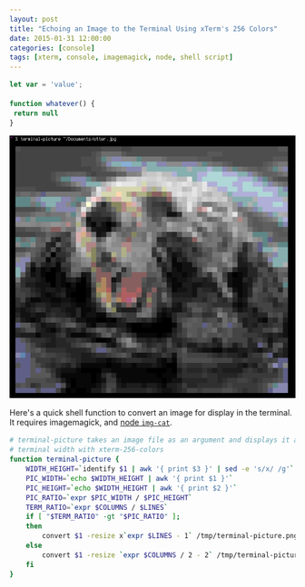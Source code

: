 ```yaml
---
layout: post
title: "Echoing an Image to the Terminal Using xTerm's 256 Colors"
date: 2015-01-31 12:00:00
categories: [console]
tags: [xterm, console, imagemagick, node, shell script]
---
```


```javascript
let var = 'value';

function whatever() {
 return null
}
```

![terminal picture](/images/terminal-picture.png)

Here's a quick shell function to convert an image for display in the terminal. It requires imagemagick, and [node `img-cat`](https://www.npmjs.com/package/img-cat).

```bash
# terminal-picture takes an image file as an argument and displays it at
# terminal width with xterm-256-colors
function terminal-picture {
	WIDTH_HEIGHT=`identify $1 | awk '{ print $3 }' | sed -e 's/x/ /g'`
	PIC_WIDTH=`echo $WIDTH_HEIGHT | awk '{ print $1 }'`
	PIC_HEIGHT=`echo $WIDTH_HEIGHT | awk '{ print $2 }'`
	PIC_RATIO=`expr $PIC_WIDTH / $PIC_HEIGHT`
	TERM_RATIO=`expr $COLUMNS / $LINES`
	if [ "$TERM_RATIO" -gt "$PIC_RATIO" ];
	then
		convert $1 -resize x`expr $LINES - 1` /tmp/terminal-picture.png && img-cat /tmp/terminal-picture.png;
	else
		convert $1 -resize `expr $COLUMNS / 2 - 2` /tmp/terminal-picture.png && img-cat /tmp/terminal-picture.png;
	fi
}
```
